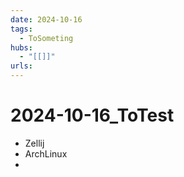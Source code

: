 ```yaml
---
date: 2024-10-16
tags:
  - ToSometing
hubs:
  - "[[]]"
urls:
---
```


# 2024-10-16_ToTest 
- Zellij
- ArchLinux
- 